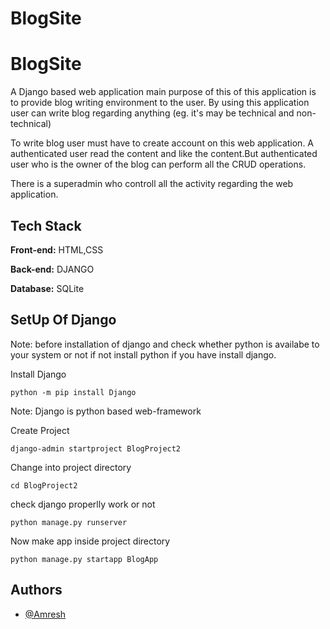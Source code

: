 # BlogSite

# BlogSite

A Django based web application main purpose of this of this application is to provide blog writing environment to the user.
By using this application user can write blog regarding anything (eg. it's may be technical and non-technical)

To write blog user must have to create account on this web application.
A authenticated user read the content and like the content.But authenticated user who is the owner of the blog can perform all the CRUD operations.

There is a superadmin who controll all the activity regarding the web application.

## Tech Stack

**Front-end:** HTML,CSS

**Back-end:** DJANGO

**Database:** SQLite


## SetUp Of Django

Note: before installation of django and check whether python is availabe to your system or not if not install python if you have install django.

Install Django
 ```
python -m pip install Django
 ```  
Note:
Django is python based web-framework

Create Project
```
django-admin startproject BlogProject2
```
Change into project directory

```
cd BlogProject2
```
check django properlly work or not 
```
python manage.py runserver
```
Now make app inside project directory

```
python manage.py startapp BlogApp
```
## Authors

- [@Amresh](https://github.com/Amresh6101)

